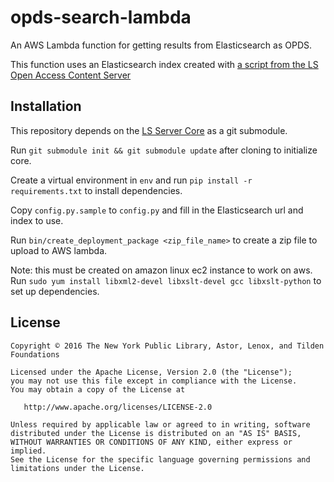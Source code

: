 # opds-search-lambda
An AWS Lambda function for getting results from Elasticsearch as OPDS.

This function uses an Elasticsearch index created with [a script from the LS Open Access Content Server](https://github.com/NYPL-Simplified/content_server/blob/master/bin/util/create_static_feed)

## Installation
This repository depends on the [LS Server Core](https://github.com/NYPL-Simplified/server_core) as a git submodule.

Run `git submodule init && git submodule update` after cloning to initialize core.

Create a virtual environment in `env` and run `pip install -r requirements.txt` to install dependencies.

Copy `config.py.sample` to `config.py` and fill in the Elasticsearch url and index to use.

Run `bin/create_deployment_package <zip_file_name>` to create a zip file to upload to AWS lambda.

Note: this must be created on amazon linux ec2 instance to work on aws. Run `sudo yum install libxml2-devel libxslt-devel gcc libxslt-python` to set up dependencies.


## License

```
Copyright © 2016 The New York Public Library, Astor, Lenox, and Tilden Foundations

Licensed under the Apache License, Version 2.0 (the "License");
you may not use this file except in compliance with the License.
You may obtain a copy of the License at

   http://www.apache.org/licenses/LICENSE-2.0

Unless required by applicable law or agreed to in writing, software
distributed under the License is distributed on an "AS IS" BASIS,
WITHOUT WARRANTIES OR CONDITIONS OF ANY KIND, either express or implied.
See the License for the specific language governing permissions and
limitations under the License.
```
